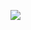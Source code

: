 
![](https://2.bp.blogspot.com/-JSDvL2KwU0M/WlzuWBT_7HI/AAAAAAAABS8/ONSB14ZKgm0UukfFa_KtO11mQl7RSJVbQCLcBGAs/s1600/ame%2Bau%2Bdiable.jpg)